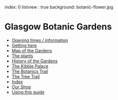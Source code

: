 index: 0
listview : true
background: botanic-flower.jpg

# Glasgow Botanic Gardens

* [Opening times / information](contents/info/opening.html)
* [Getting here](contents/info/travel.html)
* [Map of the Gardens](diagrams/map1.html)
* [The plants](contents/plants/index.html)
* [History of the Gardens](contents/history/index.html)
* [The Kibble Palace](contents/trail/kibble-palace.html)
* [The Botanics Trail](tours/botanics-trail.html)
* [The Tree Trail](tours/tree-trail.html)
* [Index](search.html)
* [Our Shop](store/index.html)
* [Using this guide](contents/info/guide.html)

